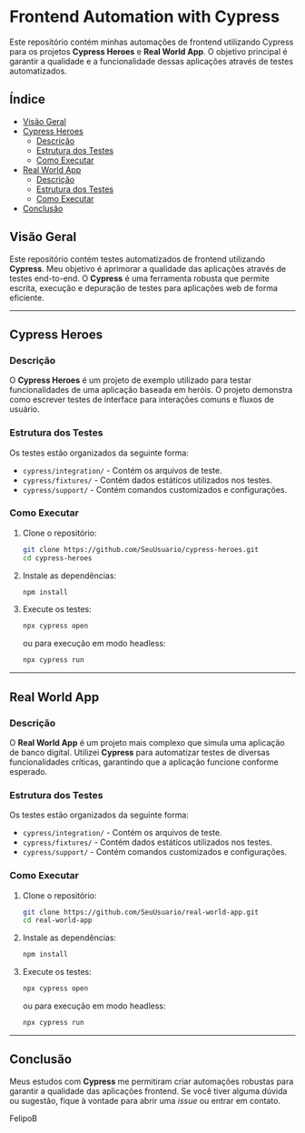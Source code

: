 # Frontend Automation with Cypress

Este repositório contém minhas automações de frontend utilizando Cypress para os projetos **Cypress Heroes** e **Real World App**. O objetivo principal é garantir a qualidade e a funcionalidade dessas aplicações através de testes automatizados.

## Índice

- [Visão Geral](#visão-geral)
- [Cypress Heroes](#cypress-heroes)
  - [Descrição](#descrição)
  - [Estrutura dos Testes](#estrutura-dos-testes)
  - [Como Executar](#como-executar)
- [Real World App](#real-world-app)
  - [Descrição](#descrição-1)
  - [Estrutura dos Testes](#estrutura-dos-testes-1)
  - [Como Executar](#como-executar-1)
- [Conclusão](#conclusão)

## Visão Geral

Este repositório contém testes automatizados de frontend utilizando **Cypress**. Meu objetivo é aprimorar a qualidade das aplicações através de testes end-to-end. O **Cypress** é uma ferramenta robusta que permite escrita, execução e depuração de testes para aplicações web de forma eficiente.

---

## Cypress Heroes

### Descrição

O **Cypress Heroes** é um projeto de exemplo utilizado para testar funcionalidades de uma aplicação baseada em heróis. O projeto demonstra como escrever testes de interface para interações comuns e fluxos de usuário.

### Estrutura dos Testes

Os testes estão organizados da seguinte forma:

- `cypress/integration/` - Contém os arquivos de teste.
- `cypress/fixtures/` - Contém dados estáticos utilizados nos testes.
- `cypress/support/` - Contém comandos customizados e configurações.

### Como Executar

1. Clone o repositório:
   ```sh
   git clone https://github.com/SeuUsuario/cypress-heroes.git
   cd cypress-heroes
   ```
2. Instale as dependências:
   ```sh
   npm install
   ```
3. Execute os testes:
   ```sh
   npx cypress open
   ```
   ou para execução em modo headless:
   ```sh
   npx cypress run
   ```

---

## Real World App

### Descrição

O **Real World App** é um projeto mais complexo que simula uma aplicação de banco digital. Utilizei **Cypress** para automatizar testes de diversas funcionalidades críticas, garantindo que a aplicação funcione conforme esperado.

### Estrutura dos Testes

Os testes estão organizados da seguinte forma:

- `cypress/integration/` - Contém os arquivos de teste.
- `cypress/fixtures/` - Contém dados estáticos utilizados nos testes.
- `cypress/support/` - Contém comandos customizados e configurações.

### Como Executar

1. Clone o repositório:
   ```sh
   git clone https://github.com/SeuUsuario/real-world-app.git
   cd real-world-app
   ```
2. Instale as dependências:
   ```sh
   npm install
   ```
3. Execute os testes:
   ```sh
   npx cypress open
   ```
   ou para execução em modo headless:
   ```sh
   npx cypress run
   ```

---

## Conclusão

Meus estudos com **Cypress** me permitiram criar automações robustas para garantir a qualidade das aplicações frontend. Se você tiver alguma dúvida ou sugestão, fique à vontade para abrir uma *issue* ou entrar em contato.

FelipoB
